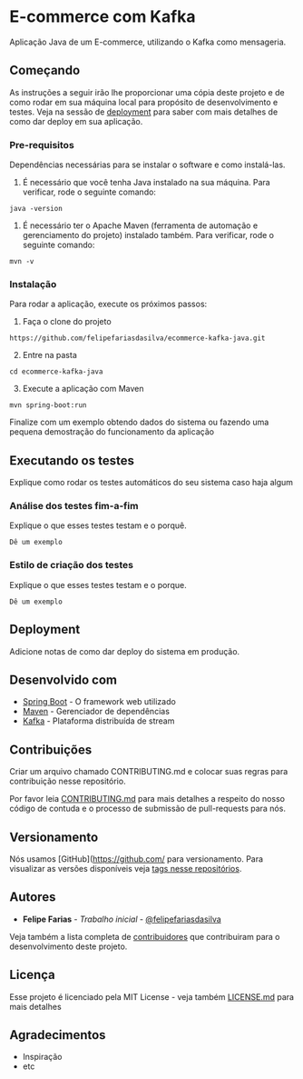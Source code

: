 # E-commerce com Kafka

Aplicação Java de um E-commerce, utilizando o Kafka como mensageria.

## Começando

As instruções a seguir irão lhe proporcionar uma cópia deste projeto e de como rodar em sua máquina local para propósito de desenvolvimento e testes. Veja na sessão de [deployment](#Deployment) para saber com mais detalhes de como dar deploy em sua aplicação.

### Pre-requisitos

Dependências necessárias para se instalar o software e como instalá-las.

1. É necessário que você tenha Java instalado na sua máquina. Para verificar, rode o seguinte comando:

```
java -version
```

1. É necessário ter o Apache Maven (ferramenta de automação e gerenciamento do projeto) instalado também. Para verificar, rode o seguinte comando:

```
mvn -v
```

### Instalação

Para rodar a aplicação, execute os próximos passos:

1. Faça o clone do projeto
```
https://github.com/felipefariasdasilva/ecommerce-kafka-java.git
```

2. Entre na pasta

```
cd ecommerce-kafka-java
```

3. Execute a aplicação com Maven

```
mvn spring-boot:run
```

Finalize com um exemplo obtendo dados do sistema ou fazendo uma pequena demostração do funcionamento da aplicação


## Executando os testes

Explique como rodar os testes automáticos do seu sistema caso haja algum


### Análise dos testes fim-a-fim

Explique o que esses testes testam e o porquê.

```
Dê um exemplo
```

### Estilo de criação dos testes

Explique o que esses testes testam e o porque.

```
Dê um exemplo
```

## Deployment

Adicione notas de como dar deploy do sistema em produção.

## Desenvolvido com
* [Spring Boot](https://spring.io/projects/spring-boot) - O framework web utilizado
* [Maven](https://maven.apache.org/) - Gerenciador de dependências
* [Kafka](https://kafka.apache.org//) - Plataforma distribuída de stream

## Contribuições

Criar um arquivo chamado CONTRIBUTING.md e colocar suas regras para contribuição nesse repositório.

Por favor leia [CONTRIBUTING.md]() para mais detalhes a respeito do nosso código de contuda e o processo de submissão de pull-requests para nós.

## Versionamento

Nós usamos [GitHub](https://github.com/ para versionamento. Para visualizar as versões disponíveis veja [tags nesse repositórios](https://github.com/your/project/tags). 

## Autores

* **Felipe Farias** - *Trabalho inicial* - [@felipefariasdasilva](https://github.com/felipefariasdasilva)

Veja também a lista completa de [contribuidores](https://github.com/your/project/contributors) que contribuiram para o desenvolvimento deste projeto.

## Licença

Esse projeto é licenciado pela MIT License - veja também [LICENSE.md](LICENSE.md) para mais detalhes

## Agradecimentos

* Inspiração
* etc
